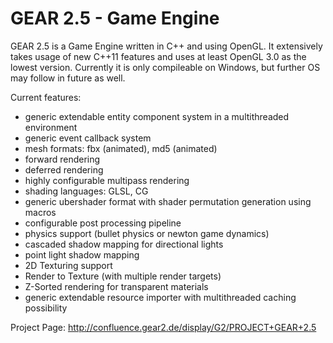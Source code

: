 GEAR 2.5 - Game Engine
====
GEAR 2.5 is a Game Engine written in C++ and using OpenGL.
It extensively takes usage of new C++11 features and uses at least OpenGL 3.0 as the lowest version. Currently it is only compileable on Windows, but further OS may follow in future as well.

Current features:
 * generic extendable entity component system in a multithreaded environment
 * generic event callback system
 * mesh formats: fbx (animated), md5 (animated)
 * forward rendering
 * deferred rendering
 * highly configurable multipass rendering
 * shading languages: GLSL, CG
 * generic ubershader format with shader permutation generation using macros
 * configurable post processing pipeline
 * physics support (bullet physics or newton game dynamics)
 * cascaded shadow mapping for directional lights
 * point light shadow mapping
 * 2D Texturing support
 * Render to Texture (with multiple render targets)
 * Z-Sorted rendering for transparent materials
 * generic extendable resource importer with multithreaded caching possibility

Project Page: http://confluence.gear2.de/display/G2/PROJECT+GEAR+2.5